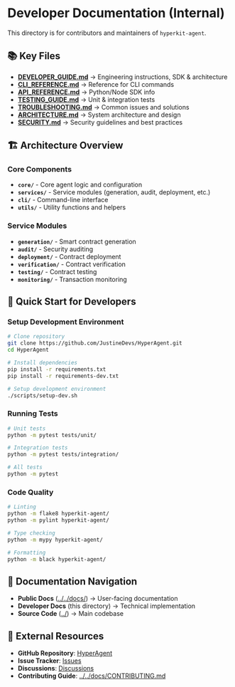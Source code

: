# Developer Documentation (Internal)

This directory is for contributors and maintainers of `hyperkit-agent`.

## 📚 Key Files

- **[DEVELOPER_GUIDE.md](./DEVELOPER_GUIDE.md)** → Engineering instructions, SDK & architecture
- **[CLI_REFERENCE.md](./CLI_REFERENCE.md)** → Reference for CLI commands
- **[API_REFERENCE.md](./API_REFERENCE.md)** → Python/Node SDK info
- **[TESTING_GUIDE.md](./TESTING_GUIDE.md)** → Unit & integration tests
- **[TROUBLESHOOTING.md](./TROUBLESHOOTING.md)** → Common issues and solutions
- **[ARCHITECTURE.md](./ARCHITECTURE.md)** → System architecture and design
- **[SECURITY.md](./SECURITY.md)** → Security guidelines and best practices

## 🏗️ Architecture Overview

### **Core Components**
- **`core/`** - Core agent logic and configuration
- **`services/`** - Service modules (generation, audit, deployment, etc.)
- **`cli/`** - Command-line interface
- **`utils/`** - Utility functions and helpers

### **Service Modules**
- **`generation/`** - Smart contract generation
- **`audit/`** - Security auditing
- **`deployment/`** - Contract deployment
- **`verification/`** - Contract verification
- **`testing/`** - Contract testing
- **`monitoring/`** - Transaction monitoring

## 🚀 Quick Start for Developers

### **Setup Development Environment**
```bash
# Clone repository
git clone https://github.com/JustineDevs/HyperAgent.git
cd HyperAgent

# Install dependencies
pip install -r requirements.txt
pip install -r requirements-dev.txt

# Setup development environment
./scripts/setup-dev.sh
```

### **Running Tests**
```bash
# Unit tests
python -m pytest tests/unit/

# Integration tests
python -m pytest tests/integration/

# All tests
python -m pytest
```

### **Code Quality**
```bash
# Linting
python -m flake8 hyperkit-agent/
python -m pylint hyperkit-agent/

# Type checking
python -m mypy hyperkit-agent/

# Formatting
python -m black hyperkit-agent/
```

## 📖 Documentation Navigation

- **Public Docs** ([../../docs/](../../docs/)) → User-facing documentation
- **Developer Docs** (this directory) → Technical implementation
- **Source Code** ([../](../)) → Main codebase

## 🔗 External Resources

- **GitHub Repository**: [HyperAgent](https://github.com/JustineDevs/HyperAgent)
- **Issue Tracker**: [Issues](https://github.com/JustineDevs/HyperAgent/issues)
- **Discussions**: [Discussions](https://github.com/JustineDevs/HyperAgent/discussions)
- **Contributing Guide**: [../../docs/CONTRIBUTING.md](../../docs/CONTRIBUTING.md)
